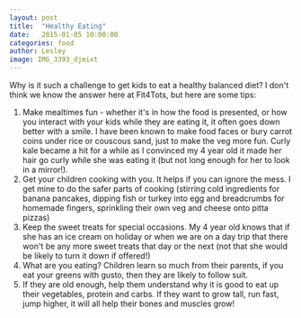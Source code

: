 ```yaml
---
layout: post
title:  "Healthy Eating"
date:   2015-01-05 10:00:00
categories: food
author: Lesley
image: IMG_3393_djmixt
---
```


Why is it such a challenge to get kids to eat a healthy balanced diet? I don't think we know the answer here at Fit4Tots, but here are some tips: 

1. Make mealtimes fun - whether it's in how the food is presented, or how you interact with your kids while they are eating it, it often goes down better with a smile. I have been known to make food faces or bury carrot coins under rice or couscous sand, just to make the veg more fun. Curly kale became a hit for a while as I convinced my 4 year old it made her hair go curly while she was eating it (but not long enough for her to look in a mirror!). 
1. Get your children cooking with you. It helps if you can ignore the mess. I get mine to do the safer parts of cooking (stirring cold ingredients for banana pancakes, dipping fish or turkey into egg and breadcrumbs for homemade fingers, sprinkling their own veg and cheese onto pitta pizzas)
1. Keep the sweet treats for special occasions. My 4 year old knows that if she has an ice cream on holiday or when we are on a day trip that there won't be any more sweet treats that day or the next (not that she would be likely to turn it down if offered!)
1. What are you eating? Children learn so much from their parents, if you eat your greens with gusto, then they are likely to follow suit. 
1. If they are old enough, help them understand why it is good to eat up their vegetables, protein and carbs. If they want to grow tall, run fast, jump higher, it will all help their bones and muscles grow!
